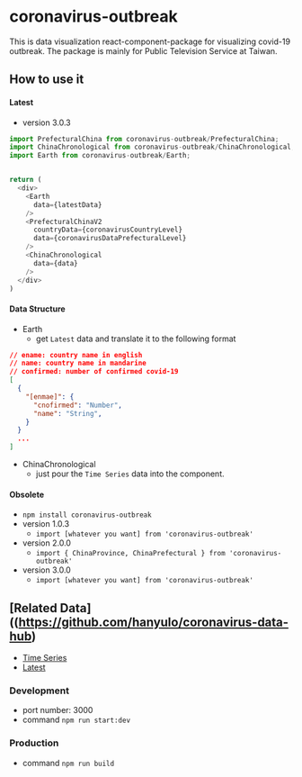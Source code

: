 # coronavirus-outbreak
This is data visualization react-component-package for visualizing covid-19 outbreak. The package is mainly for Public Television Service at Taiwan.


## How to use it

#### Latest
* version 3.0.3

```js
import PrefecturalChina from coronavirus-outbreak/PrefecturalChina;
import ChinaChronological from coronavirus-outbreak/ChinaChronological;
import Earth from coronavirus-outbreak/Earth;


return (
  <div>
    <Earth
      data={latestData}
    />
    <PrefecturalChinaV2
      countryData={coronavirusCountryLevel}
      data={coronavirusDataPrefecturalLevel}
    />
    <ChinaChronological
      data={data}
    />
  </div>
)


```

#### Data Structure

* Earth
    * get `Latest` data and translate it to the following format

```json
// ename: country name in english
// name: country name in mandarine
// confirmed: number of confirmed covid-19
[
  {
    "[enmae]": {
      "cnofirmed": "Number",
      "name": "String",
    }
  }
  ...
]
```

* ChinaChronological
    * just pour the `Time Series` data into the component.

#### Obsolete

* `npm install coronavirus-outbreak`
* version 1.0.3
    * `import [whatever you want] from 'coronavirus-outbreak'`
* version 2.0.0
    * `import { ChinaProvince, ChinaPrefectural } from 'coronavirus-outbreak'`
* version 3.0.0
    * `import [whatever you want] from 'coronavirus-outbreak'`


## [Related Data]((https://github.com/hanyulo/coronavirus-data-hub)
* [Time Series](https://tpts-public.s3-ap-southeast-1.amazonaws.com/china-coronavirus-timeseries.json)
* [Latest](https://tpts-public.s3-ap-southeast-1.amazonaws.com/latest-coronavirus-stats.json)


### Development
* port number: 3000
* command `npm run start:dev`

### Production
* command `npm run build`
